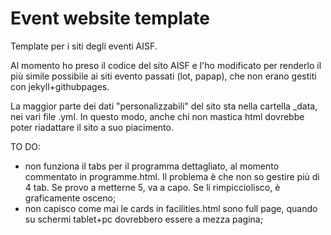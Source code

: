 
# Event website template

Template per i siti degli eventi AISF.

Al momento ho preso il codice del sito AISF e l'ho modificato per renderlo il più simile possibile ai siti evento passati (lot, papap), che non erano gestiti con jekyll+githubpages.

La maggior parte dei dati "personalizzabili" del sito sta nella cartella \_data, nei vari file .yml. In questo modo, anche chi non mastica html dovrebbe poter riadattare il sito a suo piacimento.

TO DO:
- non funziona il tabs per il programma dettagliato, al momento commentato in programme.html. Il problema è che non so gestire più di 4 tab. Se provo a metterne 5, va a capo. Se li rimpicciolisco, è graficamente osceno;
- non capisco come mai le cards in facilities.html sono full page, quando su schermi tablet+pc dovrebbero essere a mezza pagina;
